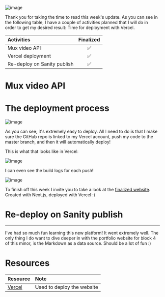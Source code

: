 ![image](https://raw.githubusercontent.com/Meet-Miles/astroplant/master/docs/images/week-15.png)

Thank you for taking the time to read this week's update. As you can see in the following table, I have a couple of activities planned that I will do in order to get my desired result: Time for deployment with Vercel.

| Activities                  | Finalized |
| :-------------------------- | :-------: |
| Mux video API               |    ✅     |
| Vercel deployment           |    ✅     |
| Re-deploy on Sanity publish |    ✅     |

# Mux video API

# The deployment process

![image](https://raw.githubusercontent.com/Meet-Miles/astroplant/master/docs/images/deployment-process.jpg)

As you can see, it's extremely easy to deploy. All I need to do is that I make sure the GitHub repo is linked to my Vercel account, push my code to the master branch, and then it will automatically deploy!

This is what that looks like in Vercel:

![image](https://raw.githubusercontent.com/Meet-Miles/astroplant/master/docs/images/vercel1.jpg)

I can even see the build logs for each push!

![image](https://raw.githubusercontent.com/Meet-Miles/astroplant/master/docs/images/vercelbuild.jpg)

To finish off this week I invite you to take a look at the [finalized website](https://astroplant.now.sh/). Created with Next.js, deployed with Vercel :)

# Re-deploy on Sanity publish

---

I've had so much fun learning this new platform! It went extremely well. The only thing I do want to dive deeper in with the portfolio website for block 4 of this minor, is the Markdown as a data source. Should be a lot of fun :)

# Resources

| Resource                     | Note                       |
| :--------------------------- | :------------------------- |
| [Vercel](https://vercel.com) | Used to deploy the website |
